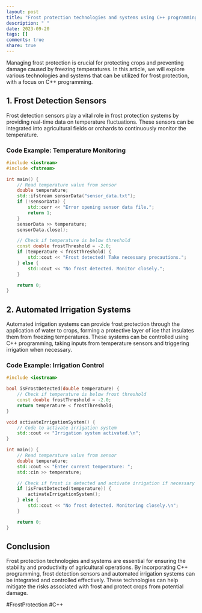 ```yaml
---
layout: post
title: "Frost protection technologies and systems using C++ programming"
description: " "
date: 2023-09-20
tags: []
comments: true
share: true
---
```


Managing frost protection is crucial for protecting crops and preventing damage caused by freezing temperatures. In this article, we will explore various technologies and systems that can be utilized for frost protection, with a focus on C++ programming.

## 1. Frost Detection Sensors

Frost detection sensors play a vital role in frost protection systems by providing real-time data on temperature fluctuations. These sensors can be integrated into agricultural fields or orchards to continuously monitor the temperature.

### Code Example: Temperature Monitoring

```cpp
#include <iostream>
#include <fstream>

int main() {
    // Read temperature value from sensor
    double temperature;
    std::ifstream sensorData("sensor_data.txt");
    if (!sensorData) {
        std::cerr << "Error opening sensor data file.";
        return 1;
    }
    sensorData >> temperature;
    sensorData.close();

    // Check if temperature is below threshold
    const double frostThreshold = -2.0;
    if (temperature < frostThreshold) {
        std::cout << "Frost detected! Take necessary precautions.";
    } else {
        std::cout << "No frost detected. Monitor closely.";
    }

    return 0;
}
```

## 2. Automated Irrigation Systems

Automated irrigation systems can provide frost protection through the application of water to crops, forming a protective layer of ice that insulates them from freezing temperatures. These systems can be controlled using C++ programming, taking inputs from temperature sensors and triggering irrigation when necessary.

### Code Example: Irrigation Control

```cpp
#include <iostream>

bool isFrostDetected(double temperature) {
    // Check if temperature is below frost threshold
    const double frostThreshold = -2.0;
    return temperature < frostThreshold;
}

void activateIrrigationSystem() {
    // Code to activate irrigation system
    std::cout << "Irrigation system activated.\n";
}

int main() {
    // Read temperature value from sensor
    double temperature;
    std::cout << "Enter current temperature: ";
    std::cin >> temperature;

    // Check if frost is detected and activate irrigation if necessary
    if (isFrostDetected(temperature)) {
        activateIrrigationSystem();
    } else {
        std::cout << "No frost detected. Monitoring closely.\n";
    }

    return 0;
}
```

## Conclusion

Frost protection technologies and systems are essential for ensuring the stability and productivity of agricultural operations. By incorporating C++ programming, frost detection sensors and automated irrigation systems can be integrated and controlled effectively. These technologies can help mitigate the risks associated with frost and protect crops from potential damage.

#FrostProtection #C++